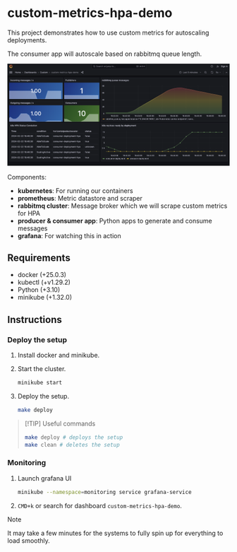 # custom-metrics-hpa-demo

This project demonstrates how to use custom metrics for autoscaling deployments.

The consumer app will autoscale based on rabbitmq queue length.

![grafana-screenshot](./docs/assets/grafana-screenshot.png)

Components:

* **kubernetes**: For running our containers
* **prometheus**: Metric datastore and scraper
* **rabbitmq cluster**: Message broker which we will scrape custom metrics for HPA
* **producer & consumer app**: Python apps to generate and consume messages
* **grafana**: For watching this in action

## Requirements

* docker (+25.0.3)
* kubectl (+v1.29.2)
* Python (+3.10)
* minikube (+1.32.0)

## Instructions

### Deploy the setup

1. Install docker and minikube.
2. Start the cluster.

    ```bash
    minikube start
    ```

3. Deploy the setup.

    ```bash
    make deploy
    ```

> [!TIP] Useful commands
>
> ```bash
> make deploy # deploys the setup
> make clean # deletes the setup
> ```

### Monitoring

1. Launch grafana UI

    ```bash
    minikube --namespace=monitoring service grafana-service
    ```

2. `CMD+k` or search for dashboard `custom-metrics-hpa-demo`.

> [!NOTE]
> It may take a few minutes for the systems to fully spin up for everything
> to load smoothly.
